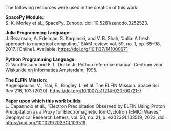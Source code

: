 The following resources were used in the creation of this work:

**SpacePy Module:**\
S. K. Morley et al., SpacePy. Zenodo. doi: 10.5281/zenodo.3252523.

**Julia Programming Language:**\
J. Bezanson, A. Edelman, S. Karpinski, and V. B. Shah, “Julia: A fresh approach to numerical computing,” SIAM review, vol. 59, no. 1, pp. 65–98, 2017, [Online]. Available: https://doi.org/10.1137/141000671

**Python Programming Language:**\
G. Van Rossum and F. L. Drake Jr, Python reference manual. Centrum voor Wiskunde en Informatica Amsterdam, 1995.

**The ELFIN Mission:**\
Angelopoulos, V., Tsai, E., Bingley, L. et al. The ELFIN Mission. Space Sci Rev 216, 103 (2020). https://doi.org/10.1007/s11214-020-00721-7

**Paper upon which this work builds:**\
L. Capannolo et al., “Electron Precipitation Observed by ELFIN Using Proton Precipitation as a Proxy for Electromagnetic Ion Cyclotron (EMIC) Waves,” Geophysical Research Letters, vol. 50, no. 21, p. e2023GL103519, 2023, doi: https://doi.org/10.1029/2023GL103519.